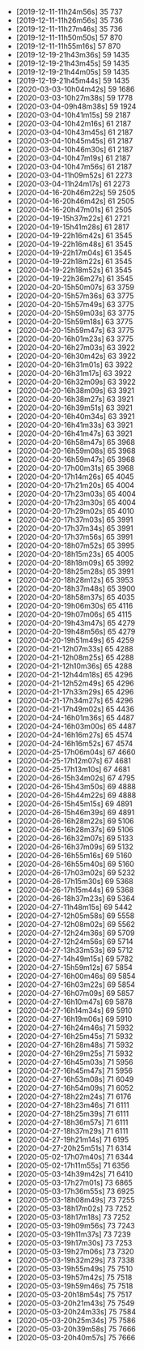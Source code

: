 + [2019-12-11-11h24m56s] 35 737
+ [2019-12-11-11h26m56s] 35 736
+ [2019-12-11-11h27m46s] 35 736
+ [2019-12-11-11h50m50s] 57 870
+ [2019-12-11-11h55m16s] 57 870
+ [2019-12-19-21h43m36s] 59 1435
+ [2019-12-19-21h43m45s] 59 1435
+ [2019-12-19-21h44m05s] 59 1435
+ [2019-12-19-21h45m44s] 59 1435
+ [2020-03-03-10h04m42s] 59 1686
+ [2020-03-03-10h27m38s] 59 1778
+ [2020-03-04-09h48m38s] 59 1924
+ [2020-03-04-10h41m15s] 59 2187
+ [2020-03-04-10h42m16s] 61 2187
+ [2020-03-04-10h43m45s] 61 2187
+ [2020-03-04-10h45m45s] 61 2187
+ [2020-03-04-10h46m30s] 61 2187
+ [2020-03-04-10h47m19s] 61 2187
+ [2020-03-04-10h47m56s] 61 2187
+ [2020-03-04-11h09m52s] 61 2273
+ [2020-03-04-11h24m17s] 61 2273
+ [2020-04-16-20h46m22s] 59 2505
+ [2020-04-16-20h46m42s] 61 2505
+ [2020-04-16-20h47m01s] 61 2505
+ [2020-04-19-15h37m22s] 61 2721
+ [2020-04-19-15h41m28s] 61 2817
+ [2020-04-19-22h16m42s] 61 3545
+ [2020-04-19-22h16m48s] 61 3545
+ [2020-04-19-22h17m04s] 61 3545
+ [2020-04-19-22h18m22s] 61 3545
+ [2020-04-19-22h18m52s] 61 3545
+ [2020-04-19-22h36m27s] 61 3545
+ [2020-04-20-15h50m07s] 63 3759
+ [2020-04-20-15h57m36s] 63 3775
+ [2020-04-20-15h57m49s] 63 3775
+ [2020-04-20-15h59m03s] 63 3775
+ [2020-04-20-15h59m18s] 63 3775
+ [2020-04-20-15h59m47s] 63 3775
+ [2020-04-20-16h01m23s] 63 3775
+ [2020-04-20-16h27m03s] 63 3922
+ [2020-04-20-16h30m42s] 63 3922
+ [2020-04-20-16h31m01s] 63 3922
+ [2020-04-20-16h31m17s] 63 3922
+ [2020-04-20-16h32m09s] 63 3922
+ [2020-04-20-16h38m09s] 63 3921
+ [2020-04-20-16h38m27s] 63 3921
+ [2020-04-20-16h39m51s] 63 3921
+ [2020-04-20-16h40m34s] 63 3921
+ [2020-04-20-16h41m33s] 63 3921
+ [2020-04-20-16h41m47s] 63 3921
+ [2020-04-20-16h58m47s] 65 3968
+ [2020-04-20-16h59m08s] 65 3968
+ [2020-04-20-16h59m47s] 65 3968
+ [2020-04-20-17h00m31s] 65 3968
+ [2020-04-20-17h14m26s] 65 4045
+ [2020-04-20-17h21m20s] 65 4004
+ [2020-04-20-17h23m03s] 65 4004
+ [2020-04-20-17h23m30s] 65 4004
+ [2020-04-20-17h29m02s] 65 4010
+ [2020-04-20-17h37m03s] 65 3991
+ [2020-04-20-17h37m34s] 65 3991
+ [2020-04-20-17h37m56s] 65 3991
+ [2020-04-20-18h07m52s] 65 3995
+ [2020-04-20-18h15m23s] 65 4005
+ [2020-04-20-18h18m09s] 65 3992
+ [2020-04-20-18h25m28s] 65 3991
+ [2020-04-20-18h28m12s] 65 3953
+ [2020-04-20-18h37m48s] 65 3900
+ [2020-04-20-18h58m37s] 65 4035
+ [2020-04-20-19h06m30s] 65 4116
+ [2020-04-20-19h07m06s] 65 4115
+ [2020-04-20-19h43m47s] 65 4279
+ [2020-04-20-19h48m56s] 65 4279
+ [2020-04-20-19h51m49s] 65 4259
+ [2020-04-21-12h07m33s] 65 4288
+ [2020-04-21-12h08m25s] 65 4288
+ [2020-04-21-12h10m36s] 65 4288
+ [2020-04-21-12h44m18s] 65 4296
+ [2020-04-21-12h52m49s] 65 4296
+ [2020-04-21-17h33m29s] 65 4296
+ [2020-04-21-17h34m27s] 65 4296
+ [2020-04-21-17h49m02s] 65 4436
+ [2020-04-24-16h01m36s] 65 4487
+ [2020-04-24-16h03m00s] 65 4487
+ [2020-04-24-16h16m27s] 65 4574
+ [2020-04-24-16h16m52s] 67 4574
+ [2020-04-25-17h06m04s] 67 4660
+ [2020-04-25-17h12m07s] 67 4681
+ [2020-04-25-17h13m10s] 67 4681
+ [2020-04-26-15h34m02s] 67 4795
+ [2020-04-26-15h43m50s] 69 4888
+ [2020-04-26-15h44m22s] 69 4888
+ [2020-04-26-15h45m15s] 69 4891
+ [2020-04-26-15h46m39s] 69 4891
+ [2020-04-26-16h28m22s] 69 5106
+ [2020-04-26-16h28m37s] 69 5106
+ [2020-04-26-16h32m07s] 69 5133
+ [2020-04-26-16h37m09s] 69 5132
+ [2020-04-26-16h55m16s] 69 5160
+ [2020-04-26-16h55m40s] 69 5160
+ [2020-04-26-17h03m02s] 69 5232
+ [2020-04-26-17h15m30s] 69 5368
+ [2020-04-26-17h15m44s] 69 5368
+ [2020-04-26-18h37m23s] 69 5364
+ [2020-04-27-11h48m15s] 69 5442
+ [2020-04-27-12h05m58s] 69 5558
+ [2020-04-27-12h08m02s] 69 5562
+ [2020-04-27-12h24m36s] 69 5709
+ [2020-04-27-12h24m56s] 69 5714
+ [2020-04-27-13h33m53s] 69 5712
+ [2020-04-27-14h49m15s] 69 5782
+ [2020-04-27-15h59m12s] 67 5854
+ [2020-04-27-16h00m46s] 69 5854
+ [2020-04-27-16h03m22s] 69 5854
+ [2020-04-27-16h07m09s] 69 5857
+ [2020-04-27-16h10m47s] 69 5878
+ [2020-04-27-16h14m34s] 69 5910
+ [2020-04-27-16h19m06s] 69 5910
+ [2020-04-27-16h24m46s] 71 5932
+ [2020-04-27-16h25m45s] 71 5932
+ [2020-04-27-16h28m48s] 71 5932
+ [2020-04-27-16h29m25s] 71 5932
+ [2020-04-27-16h45m03s] 71 5956
+ [2020-04-27-16h45m47s] 71 5956
+ [2020-04-27-16h53m08s] 71 6049
+ [2020-04-27-16h54m09s] 71 6052
+ [2020-04-27-18h22m24s] 71 6176
+ [2020-04-27-18h23m46s] 71 6111
+ [2020-04-27-18h25m39s] 71 6111
+ [2020-04-27-18h36m57s] 71 6111
+ [2020-04-27-18h37m29s] 71 6111
+ [2020-04-27-19h21m14s] 71 6195
+ [2020-04-27-20h25m51s] 71 6314
+ [2020-05-02-17h07m40s] 71 6344
+ [2020-05-02-17h11m55s] 71 6356
+ [2020-05-03-14h39m42s] 71 6410
+ [2020-05-03-17h27m01s] 73 6865
+ [2020-05-03-17h36m55s] 73 6925
+ [2020-05-03-18h08m49s] 73 7255
+ [2020-05-03-18h17m02s] 73 7252
+ [2020-05-03-18h17m18s] 73 7252
+ [2020-05-03-19h09m56s] 73 7243
+ [2020-05-03-19h11m37s] 73 7239
+ [2020-05-03-19h17m30s] 73 7253
+ [2020-05-03-19h27m06s] 73 7320
+ [2020-05-03-19h32m29s] 73 7338
+ [2020-05-03-19h55m49s] 75 7510
+ [2020-05-03-19h57m42s] 75 7518
+ [2020-05-03-19h59m46s] 75 7518
+ [2020-05-03-20h18m54s] 75 7517
+ [2020-05-03-20h21m43s] 75 7549
+ [2020-05-03-20h24m33s] 75 7584
+ [2020-05-03-20h25m34s] 75 7586
+ [2020-05-03-20h39m58s] 75 7666
+ [2020-05-03-20h40m57s] 75 7666
